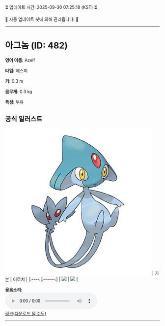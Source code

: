 
⏳ 업데이트 시간: 2025-09-30 07:25:18 (KST) ⏳

🤖 자동 업데이트 봇에 의해 관리됩니다! 🤖

---

# 아그놈 (ID: 482)
**영어 이름:** Azelf

**타입:** 에스퍼

**키:** 0.3 m

**몸무게:** 0.3 kg

**특성:** 부유

## 공식 일러스트
![](https://raw.githubusercontent.com/PokeAPI/sprites/master/sprites/pokemon/other/official-artwork/482.png)
| 기본 | 이로치 |
|:----:|:------:|
| <img src="http://play.pokemonshowdown.com/sprites/ani/azelf.gif" width="200"> | <img src="http://play.pokemonshowdown.com/sprites/ani-shiny/azelf.gif" width="200"> |

**울음소리:**<br><audio controls src="https://raw.githubusercontent.com/PokeAPI/cries/main/cries/pokemon/latest/482.ogg"></audio><br> [링크(다운로드 될 수도)](https://raw.githubusercontent.com/PokeAPI/cries/main/cries/pokemon/latest/482.ogg)


---
